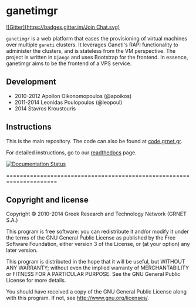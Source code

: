 # ganetimgr
[![Gitter](https://badges.gitter.im/Join Chat.svg)](https://gitter.im/grnet/ganetimgr?utm_source=badge&utm_medium=badge&utm_campaign=pr-badge&utm_content=badge)

`ganetimgr` is a web platform that eases the provisioning of virtual machines over multiple `ganeti` clusters.
It leverages Ganeti's RAPI functionality to administer the clusters, and is stateless from the VM perspective.
The project is written in `Django` and uses Bootstrap for the frontend.
In essence, ganetimgr aims to be the frontend of a VPS service.

## Development

- 2010-2012 Apollon Oikonomopoulos (@apoikos)
- 2011-2014 Leonidas Poulopoulos (@leopoul)
- 2014 Stavros Kroustouris

## Instructions

This is the main repository. The code can also be found at [code.grnet.gr](https://code.grnet.gr/projects/ganetimgr).

For detailed instructions, go to our [readthedocs](http://ganetimgr.readthedocs.org/en/latest/) page.

[![Documentation Status](https://readthedocs.org/projects/ganetimgr/badge/?version=stable)](https://readthedocs.org/projects/ganetimgr/?badge=stable)


=====================================================================

## Copyright and license

Copyright © 2010-2014 Greek Research and Technology Network (GRNET S.A.)

This program is free software: you can redistribute it and/or modify
it under the terms of the GNU General Public License as published by
the Free Software Foundation, either version 3 of the License, or
(at your option) any later version.

This program is distributed in the hope that it will be useful,
but WITHOUT ANY WARRANTY; without even the implied warranty of
MERCHANTABILITY or FITNESS FOR A PARTICULAR PURPOSE.  See the
GNU General Public License for more details.

You should have received a copy of the GNU General Public License
along with this program.  If not, see <http://www.gnu.org/licenses/>.
